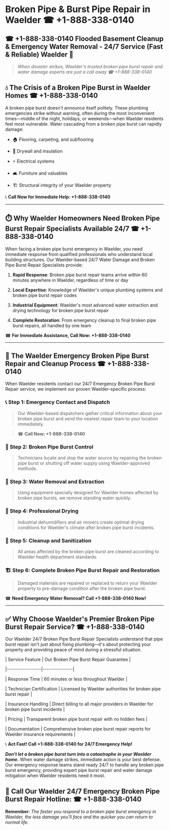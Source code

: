 # Broken Pipe & Burst Pipe Repair in Waelder ☎ +1-888-338-0140  
## ☎ +1-888-338-0140 Flooded Basement Cleanup & Emergency Water Removal - 24/7 Service (Fast & Reliable) Waelder 🚨  

> *When disaster strikes, Waelder's trusted broken pipe burst repair and water damage experts are just a call away ☎ +1-888-338-0140*  

## 💧 The Crisis of a Broken Pipe Burst in Waelder Homes ☎ +1-888-338-0140  

A broken pipe burst doesn't announce itself politely. These plumbing emergencies strike without warning, often during the most inconvenient times—middle of the night, holidays, or weekends—when Waelder residents feel most vulnerable. Water cascading from a broken pipe burst can rapidly damage:  

* 🏠 Flooring, carpeting, and subflooring  
* 🧱 Drywall and insulation  
* ⚡ Electrical systems  
* 🛋️ Furniture and valuables  
* 🏗️ Structural integrity of your Waelder property  

📞 **Call Now for Immediate Help: +1-888-338-0140**  

---  

## ⏱️ Why Waelder Homeowners Need Broken Pipe Burst Repair Specialists Available 24/7 ☎ +1-888-338-0140  

When facing a broken pipe burst emergency in Waelder, you need immediate response from qualified professionals who understand local building structures. Our Waelder-based 24/7 Water Damage and Broken Pipe Burst Repair Specialists provide:  

1. **Rapid Response**: Broken pipe burst repair teams arrive within 60 minutes anywhere in Waelder, regardless of time or day  
2. **Local Expertise**: Knowledge of Waelder's unique plumbing systems and broken pipe burst repair codes  
3. **Industrial Equipment**: Waelder's most advanced water extraction and drying technology for broken pipe burst repair  
4. **Complete Restoration**: From emergency cleanup to final broken pipe burst repairs, all handled by one team  

☎ **For Immediate Assistance, Call Now: +1-888-338-0140**  

---  

## 🔧 The Waelder Emergency Broken Pipe Burst Repair and Cleanup Process ☎ +1-888-338-0140  

When Waelder residents contact our 24/7 Emergency Broken Pipe Burst Repair service, we implement our proven Waelder-specific process:  

### 📞 Step 1: Emergency Contact and Dispatch  
> Our Waelder-based dispatchers gather critical information about your broken pipe burst and send the nearest repair team to your location immediately.  
> ☎ **Call Now: +1-888-338-0140**  

### 🚿 Step 2: Broken Pipe Burst Control  
> Technicians locate and stop the water source by repairing the broken pipe burst or shutting off water supply using Waelder-approved methods.  

### 🌊 Step 3: Water Removal and Extraction  
> Using equipment specially designed for Waelder homes affected by broken pipe bursts, we remove standing water quickly.  

### 💨 Step 4: Professional Drying  
> Industrial dehumidifiers and air movers create optimal drying conditions for Waelder's climate after broken pipe burst incidents.  

### 🧼 Step 5: Cleanup and Sanitization  
> All areas affected by the broken pipe burst are cleaned according to Waelder health department standards.  

### 🏗️ Step 6: Complete Broken Pipe Burst Repair and Restoration  
> Damaged materials are repaired or replaced to return your Waelder property to pre-damage condition after the broken pipe burst.  

☎ **Need Emergency Water Removal? Call +1-888-338-0140 Now!**  

---  

## ✅ Why Choose Waelder's Premier Broken Pipe Burst Repair Service? ☎ +1-888-338-0140  

Our Waelder 24/7 Broken Pipe Burst Repair Specialists understand that pipe burst repair isn't just about fixing plumbing—it's about protecting your property and providing peace of mind during a stressful situation.  

| Service Feature | Our Broken Pipe Burst Repair Guarantee |  
|-----------------|---------------|  
| Response Time | 60 minutes or less throughout Waelder |  
| Technician Certification | Licensed by Waelder authorities for broken pipe burst repair |  
| Insurance Handling | Direct billing to all major providers in Waelder for broken pipe burst incidents |  
| Pricing | Transparent broken pipe burst repair with no hidden fees |  
| Documentation | Comprehensive broken pipe burst repair reports for Waelder insurance requirements |  

📞 **Act Fast! Call +1-888-338-0140 for 24/7 Emergency Help!**  

***Don't let a broken pipe burst turn into a catastrophe in your Waelder home.*** When water damage strikes, immediate action is your best defense. Our emergency response teams stand ready 24/7 to handle any broken pipe burst emergency, providing expert pipe burst repair and water damage mitigation when Waelder residents need it most.  

## 📱 Call Our Waelder 24/7 Emergency Broken Pipe Burst Repair Hotline: ☎ +1-888-338-0140  

**Remember**: *The faster you respond to a broken pipe burst emergency in Waelder, the less damage you'll face and the quicker you can return to normal life.*
